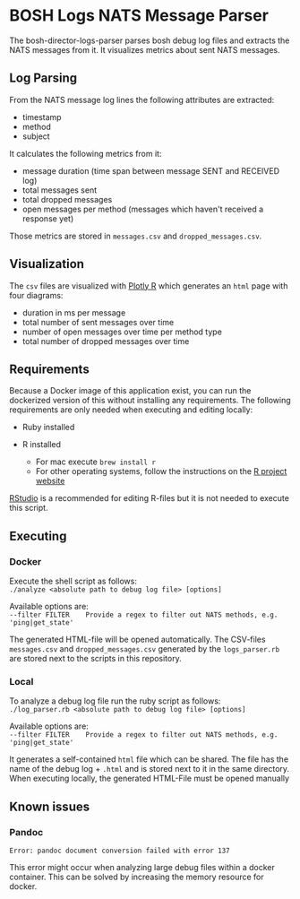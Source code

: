 # BOSH Logs NATS Message Parser

The bosh-director-logs-parser parses bosh debug log files and extracts
the NATS messages from it. It visualizes metrics about sent NATS messages.

## Log Parsing

From the NATS message log lines the following attributes are extracted:
* timestamp
* method
* subject

It calculates the following metrics from it:
* message duration (time span between message SENT and RECEIVED log)
* total messages sent
* total dropped messages
* open messages per method (messages which haven't received a response yet)

Those metrics are stored in `messages.csv` and `dropped_messages.csv`.

## Visualization

The `csv` files are visualized with [Plotly R](https://plot.ly/r/) which
generates an `html` page with four diagrams:

* duration in ms per message
* total number of sent messages over time
* number of open messages over time per method type
* total number of dropped messages over time

## Requirements
Because a Docker image of this application exist, you can run the dockerized version of this without installing any requirements. The following requirements are only needed when executing and editing locally:

* Ruby installed

* R installed
    * For mac execute `brew install r`
    * For other operating systems, follow the instructions on the [R project website](https://cran.r-project.org/)

[RStudio](https://www.rstudio.com) is a recommended for editing R-files but it is not needed to execute this script.

## Executing
### Docker
Execute the shell script as follows: <br/>
`./analyze <absolute path to debug log file> [options]`

Available options are: <br/>
`--filter FILTER    Provide a regex to filter out NATS methods, e.g. 'ping|get_state'`

The generated HTML-file will be opened automatically.
The CSV-files `messages.csv` and `dropped_messages.csv` generated by the
`logs_parser.rb` are stored next to the scripts in this repository.
### Local

To analyze a debug log file run the ruby script as follows: <br/>
`./log_parser.rb <absolute path to debug log file> [options]`

Available options are: <br/>
`--filter FILTER    Provide a regex to filter out NATS methods, e.g. 'ping|get_state'`

It generates a self-contained `html` file which can be shared.
The file has the name of the debug log + `.html` and is stored next to it in the same directory.
When executing locally, the generated HTML-File must be opened manually

## Known issues
### Pandoc
```
Error: pandoc document conversion failed with error 137
```
This error might occur when analyzing large debug files within a docker
container. This can be solved by increasing the memory resource for docker.

